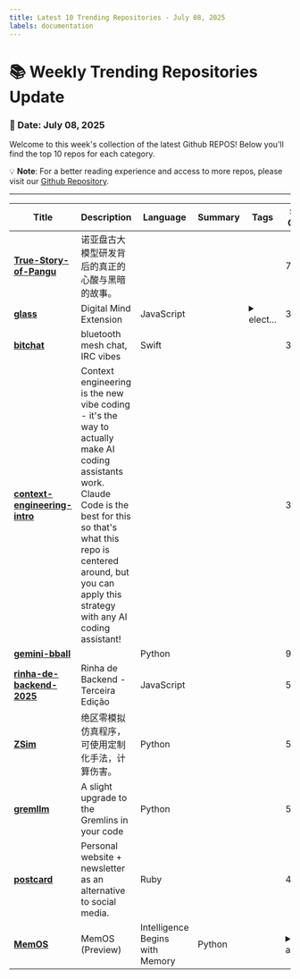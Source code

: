 ```yaml
---
title: Latest 10 Trending Repositories - July 08, 2025
labels: documentation
---
```

# 📚 Weekly Trending Repositories Update

### 📅 Date: July 08, 2025

Welcome to this week's collection of the latest Github REPOS! Below you'll find the top 10 repos for each category.

💡 **Note**: For a better reading experience and access to more repos, please visit our [Github Repository](https://github.com/marc-ko/daily-trending-repo).

---

| **Title** | **Description** | **Language** | **Summary** | **Tags** | **Stars Count** |
| --- | --- | --- | --- | --- | --- |
| **[True-Story-of-Pangu](https://github.com/HW-whistleblower/True-Story-of-Pangu)** | 诺亚盘古大模型研发背后的真正的心酸与黑暗的故事。 |  |  |  | 7059 |
| **[glass](https://github.com/pickle-com/glass)** | Digital Mind Extension | JavaScript |  | <details><summary>elect...</summary><p>electron, local-first, nextjs, open-source, tailwindcss</p></details> | 3646 |
| **[bitchat](https://github.com/jackjackbits/bitchat)** | bluetooth mesh chat, IRC vibes | Swift |  |  | 3584 |
| **[context-engineering-intro](https://github.com/coleam00/context-engineering-intro)** | Context engineering is the new vibe coding - it's the way to actually make AI coding assistants work. Claude Code is the best for this so that's what this repo is centered around, but you can apply this strategy with any AI coding assistant! |  |  |  | 3150 |
| **[gemini-bball](https://github.com/farzaa/gemini-bball)** |  | Python |  |  | 992 |
| **[rinha-de-backend-2025](https://github.com/zanfranceschi/rinha-de-backend-2025)** | Rinha de Backend - Terceira Edição | JavaScript |  |  | 563 |
| **[ZSim](https://github.com/ZZZSimulator/ZSim)** | 绝区零模拟仿真程序，可使用定制化手法，计算伤害。 | Python |  |  | 556 |
| **[gremllm](https://github.com/awwaiid/gremllm)** | A slight upgrade to the Gremlins in your code | Python |  |  | 519 |
| **[postcard](https://github.com/contraptionco/postcard)** | Personal website + newsletter as an alternative to social media. | Ruby |  |  | 456 |
| **[MemOS](https://github.com/MemTensor/MemOS)** | MemOS (Preview) | Intelligence Begins with Memory | Python |  | <details><summary>agent...</summary><p>agent, kv-cache, language-model, llm, llm-memory, long-term-memory, lora, memcube, memory, memory-management, memory-operating-system, memory-retrieval, memory-scheduling, memos, neo4j, rag, retrieval-augmented-generation, tree</p></details> | 448 |

